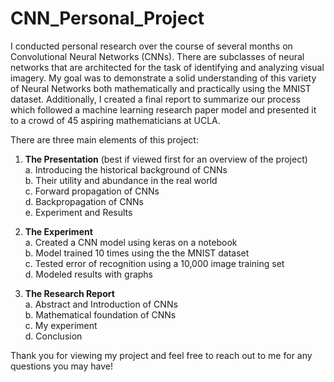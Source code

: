 # CNN_Personal_Project
I conducted personal research over the course of several months on Convolutional Neural Networks (CNNs). There are subclasses of neural networks that are architected for the task of identifying and analyzing visual imagery. My goal was to demonstrate a solid understanding of this variety of Neural Networks both mathematically and practically using the MNIST dataset. Additionally, I created a final report to summarize our process which followed a machine learning research paper model and presented it to a crowd of 45 aspiring mathematicians at UCLA. 

There are three main elements of this project: 

1. **The Presentation** (best if viewed first for an overview of the project) <br/>
  a. Introducing the historical background of CNNs <br/>
  b. Their utility and abundance in the real world <br/>
  c. Forward propagation of CNNs <br/>
  d. Backpropagation of CNNs <br/>
  e. Experiment and Results <br/>
  
2. **The Experiment** <br/>
  a. Created a CNN model using keras on a notebook <br/>
  b. Model trained 10 times using the the MNIST dataset <br/>
  c. Tested error of recognition using a 10,000 image training set <br/>
  d. Modeled results with graphs <br/>
  
3. **The Research Report** <br/>
  a. Abstract and Introduction of CNNs <br/>
  b. Mathematical foundation of CNNs <br/>
  c. My experiment <br/>
  d. Conclusion <br/>

  Thank you for viewing my project and feel free to reach out to me for any questions you may have!
